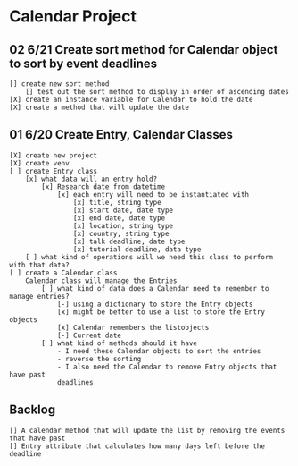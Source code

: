 # Calendar Project

## 02 6/21 Create sort method for Calendar object to sort by event deadlines
	[] create new sort method
		[] test out the sort method to display in order of ascending dates	
	[X] create an instance variable for Calendar to hold the date
	[X] create a method that will update the date

## 01 6/20 Create Entry, Calendar Classes
	[X] create new project
	[X] create venv
	[ ] create Entry class
		[x] what data will an entry hold?
			[x] Research date from datetime
				[x] each entry will need to be instantiated with
					[x] title, string type
					[x] start date, date type
					[x] end date, date type
					[x] location, string type
					[x] country, string type
					[x] talk deadline, date type
					[x] tutorial deadline, data type	
		[ ] what kind of operations will we need this class to perform with that data?
	[ ] create a Calendar class
		Calendar class will manage the Entries
			[ ] what kind of data does a Calendar need to remember to manage entries?
				[-] using a dictionary to store the Entry objects
				[x] might be better to use a list to store the Entry objects
				[x] Calendar remembers the listobjects
				[-] Current date
			[ ] what kind of methods should it have
				- I need these Calendar objects to sort the entries
				- reverse the sorting
				- I also need the Calendar to remove Entry objects that have past
				deadlines

## Backlog
	[] A calendar method that will update the list by removing the events that have past
	[] Entry attribute that calculates how many days left before the deadline

